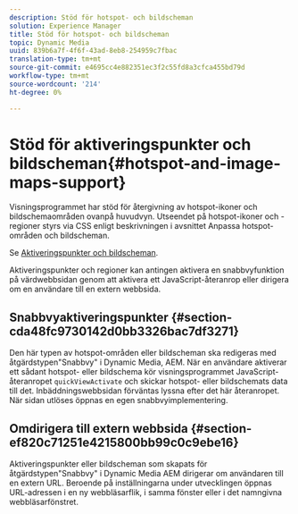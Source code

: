 ```yaml
---
description: Stöd för hotspot- och bildscheman
solution: Experience Manager
title: Stöd för hotspot- och bildscheman
topic: Dynamic Media
uuid: 839b6a7f-4f6f-43ad-8eb8-254959c7fbac
translation-type: tm+mt
source-git-commit: e4695cc4e882351ec3f2c55fd8a3cfca455bd79d
workflow-type: tm+mt
source-wordcount: '214'
ht-degree: 0%

---
```



# Stöd för aktiveringspunkter och bildscheman{#hotspot-and-image-maps-support}

Visningsprogrammet har stöd för återgivning av hotspot-ikoner och bildschemaområden ovanpå huvudvyn. Utseendet på hotspot-ikoner och -regioner styrs via CSS enligt beskrivningen i avsnittet Anpassa hotspot-områden och bildscheman.

Se [Aktiveringspunkter och bildscheman](../../c-html5-aem-asset-viewers/c-html5-aem-carousel/c-html5-aem-carousel-customizingviewer/r-html5-aem-carousel-customize-hotspots-imagemaps.md#reference-2ac3cc414ef2467390bf53145f1d8d74).

Aktiveringspunkter och regioner kan antingen aktivera en snabbvyfunktion på värdwebbsidan genom att aktivera ett JavaScript-återanrop eller dirigera om en användare till en extern webbsida.

## Snabbvyaktiveringspunkter {#section-cda48fc9730142d0bb3326bac7df3271}

Den här typen av hotspot-områden eller bildscheman ska redigeras med åtgärdstypen&quot;Snabbvy&quot; i Dynamic Media, AEM. När en användare aktiverar ett sådant hotspot- eller bildschema kör visningsprogrammet JavaScript-återanropet `quickViewActivate` och skickar hotspot- eller bildschemats data till det. Inbäddningswebbsidan förväntas lyssna efter det här återanropet. När sidan utlöses öppnas en egen snabbvyimplementering.

## Omdirigera till extern webbsida {#section-ef820c71251e4215800bb99c0c9ebe16}

Aktiveringspunkter eller bildscheman som skapats för åtgärdstypen&quot;Snabbvy&quot; i Dynamic Media AEM dirigerar om användaren till en extern URL. Beroende på inställningarna under utvecklingen öppnas URL-adressen i en ny webbläsarflik, i samma fönster eller i det namngivna webbläsarfönstret.
